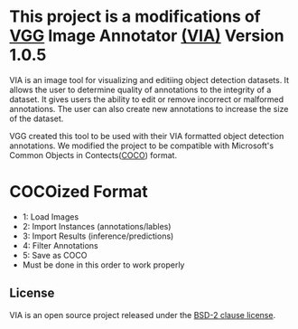 
# This project is a modifications of [VGG](http://www.robots.ox.ac.uk/~vgg/) Image Annotator [(VIA)](http://www.robots.ox.ac.uk/~vgg/software/via/) Version 1.0.5

VIA is an image tool for visualizing and editiing object detection datasets. It allows the user to determine quality of annotations to the integrity of a dataset. It gives users the ability to edit or remove incorrect or malformed annotations. The user can also create new annotations to increase the size of the dataset.

VGG created this tool to be used with their VIA formatted object detection annotations. We modified the project to be compatible with Microsoft's Common Objects in Contects([COCO](http://cocodataset.org/#home)) format.


# COCOized Format
  * 1: Load Images
  * 2: Import Instances (annotations/lables)
  * 3: Import Results (inference/predictions)
  * 4: Filter Annotations
  * 5: Save as COCO
  * Must be done in this order to work properly


## License
VIA is an open source project released under the
[BSD-2 clause license](https://gitlab.com/vgg/via/blob/master/LICENSE).
